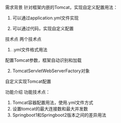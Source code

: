 需求背景
针对框架内嵌的Tomcat，实现自定义配置用法：

1. 可以通过application.yml文件实现

2. 可以通过代码，实现自定义配置

技术点
两个技术点

1. .yml文件格式用法

配置Tomcat参数，框架自动识别和加载

2. TomcatServletWebServerFactory对象

自定义实现Tomcat配置


功能介绍
功能技术点：

1. Tomcat容器配置用法，使用.yml文件方式
2. 设置tomcat的最大连接数和最大并发数
3. Springboot1和Springboot2版本之间的差异用法

